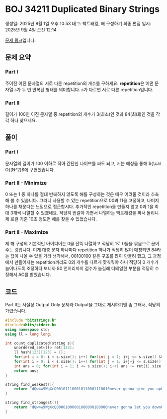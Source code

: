 # BOJ 34211 Duplicated Binary Strings

생성일: 2025년 8월 1일 오후 10:53
태그: 백트래킹, 해 구성하기
최종 편집 일시: 2025년 9월 4일 오전 12:14

[문제 링크](http://boj.kr/34211)입니다.

## 문제 요약

### **Part I**

주어진 이진 문자열의 서로 다른 repetition의 개수를 구하세요. **repetition**은 어떤 문자열 $s$가 두 번 반복된 형태를 의미합니다. $s$가 다르면 서로 다른 repetition입니다.

### Part II

길이가 100인 이진 문자열 중 repetition의 개수가 3(최소)인 것과 84(최대)인 것을 각각 하나 찾으세요.

## 풀이

### Part I

문자열의 길이가 100 이하로 작아 간단한 나이브를 짜도 되고, 저는 해싱을 통해 ${\cal O}(N^2)$에 구현했습니다.

### Part II - Minimize

0 또는 1 중 하나를 절대 반복하지 않도록 해를 구성하는 것은 매우 어려울 것이라 추측해 볼 수 있습니다. 그러니 사용할 수 있는 repetition으로 $00$과 $11$을 고정하고, 나머지 하나를 채운다는 느낌으로 접근합시다. 추가적인 repetition을 만들지 않고 0과 1을 최대 3개씩 나열할 수 있겠네요. 적당히 번갈아 가면서 나열하는 백트래킹을 짜서 돌리니 제 로컬 기준 10초 정도면 해를 찾을 수 있었습니다.

### Part II - Maximize

제 해 구성의 기본적인 아이디어는 0을 잔뜩 나열하고 적당히 1로 0들을 묶음으로 끊어주는 것입니다. 이게 대충 문자 하나마다 repetition 하나가 적당히 많이 매칭되면 84라는 값이 나올 수 있을 거라 생각해서, $00100100$ 같은 구조를 많이 만들려 했고, 그 과정에서 만들어지는 repetition끼리도 0의 개수를 다르게 맞춰줘야 하니 적당히 0 개수가 늘어나도록 조정하다 보니까 80 언저리까지 점수가 늘길래 디테일한 부분을 적당히 수정해서 AC를 받았습니다.

## 코드

Part II는 사실상 Output Only 문제라 Output을 그대로 게시하기엔 좀 그래서, 적당히 가렸습니다.

```cpp
#include "bitstrings.h"
#include<bits/stdc++.h>
using namespace std;
using ll = long long;

int count_duplicated(string s){
	unordered_set<ll> ret[123];
	ll hash[123][123] = {};
	for(int i = 0; i < s.size(); i++) for(int j = 1; i+j <= s.size() && j <= 50; j++) hash[i][j] = hash[i][j-1]<<1|(s[i+j-1]&1);
	for(int i = 0; i < s.size(); i++) for(int j = 1; i+j+j <= s.size(); j++) if(hash[i][j] == hash[i+j][j]) ret[j].insert(hash[i][j]);
	int ans = 0; for(int i = 1; i <= s.size(); i++) ans += ret[i].size();
	return ans;
}

string find_weakest(){
	return "dQw4w9WgXcQ001011100010110001110010never gonna give you up0111000101100011100101100010111dQw4w9WgXcQ";
}

string find_strongest(){
	return "dQw4w9WgXcQ00001000001000000100000never gonna let you down0000001000000001000000010000000dQw4w9WgXcQ";
}
```